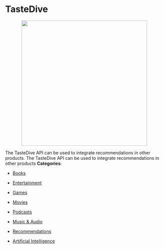 # TasteDive

<p align="center">
    <img width="400" src="https://raw.githubusercontent.com/awesome-apis/awesome-apis/apis/tastedive/logo_256x256.png" />
</p>


The TasteDive API can be used to integrate recommendations in other products. The TasteDive API can be used to integrate recommendations in other products
**Categories**:

- [Books](https://github/awesome-apis/awesome-apis#books)

- [Entertainment](https://github/awesome-apis/awesome-apis#entertainment)

- [Games](https://github/awesome-apis/awesome-apis#games)

- [Movies](https://github/awesome-apis/awesome-apis#movies)

- [Podcasts](https://github/awesome-apis/awesome-apis#podcasts)

- [Music & Audio](https://github/awesome-apis/awesome-apis#music-and-audio)

- [Recommendations](https://github/awesome-apis/awesome-apis#recommendations)

- [Artificial Intelligence](https://github/awesome-apis/awesome-apis#artificial-intelligence)



